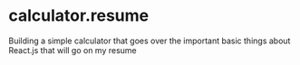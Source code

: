# calculator.resume
Building a simple calculator that goes over the important basic things about React.js that will go on my resume
